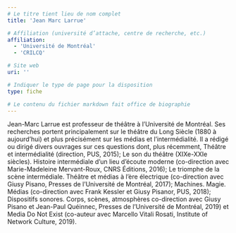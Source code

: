 ```yaml
---
# Le titre tient lieu de nom complet
title: 'Jean Marc Larrue'

# Affiliation (université d’attache, centre de recherche, etc.)
affiliation:
  - 'Université de Montréal'
  - 'CRILCQ'

# Site web
uri: ''

# Indiquer le type de page pour la disposition
type: fiche

# Le contenu du fichier markdown fait office de biographie
---
```


Jean-Marc Larrue est professeur de théâtre à l’Université de Montréal. Ses recherches portent principalement sur le théâtre du Long Siècle (1880 à aujourd’hui) et plus précisément sur les médias et l’intermédialité. Il a rédigé ou dirigé divers ouvrages sur ces questions dont, plus récemment, Théâtre et intermédialité (direction, PUS, 2015); Le son du théâtre (XIXe-XXIe siècles). Histoire intermédiale d’un lieu d’écoute moderne (co-direction avec Marie-Madeleine Mervant-Roux, CNRS Éditions, 2016); Le triomphe de la scène intermédiale. Théâtre et médias à l’ère électrique (co-direction avec Giusy Pisano, Presses de l’Université de Montréal, 2017); Machines. Magie. Médias (co-direction avec Frank Kessler et Giusy Pisanor, PUS, 2018); Dispositifs sonores. Corps, scènes, atmosphères co-direction avec Giusy Pisano et Jean-Paul Quéinnec, Presses de l’Université de Montréal, 2019) et Media Do Not Exist (co-auteur avec Marcello Vitali Rosati, Institute of Network Culture, 2019).

